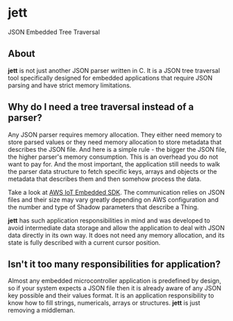 # jett
JSON Embedded Tree Traversal

## About
**jett** is not just another JSON parser written in C. It is a JSON tree traversal tool specifically designed for embedded applications that require JSON parsing and have strict memory limitations.

## Why do I need a tree traversal instead of a parser?
Any JSON parser requires memory allocation. They either need memory to store parsed values or they need memory allocation to store metadata that describes the JSON file. And here is a simple rule - the bigger the JSON file, the higher parser's memory consumption. This is an overhead you do not want to pay for. And the most important, the application still needs to walk the parser data structure to fetch specific keys, arrays and objects or the metadata that describes them and then somehow process the data. 

Take a look at [AWS IoT Embedded SDK](https://github.com/aws/aws-iot-device-sdk-embedded-C/tree/v2.1.1). The communication relies on JSON files and their size may vary greatly depending on AWS configuration and the number and type of Shadow parameters that describe a Thing.

**jett** has such application responsibilities in mind and was developed to avoid intermediate data storage and allow the application to deal with JSON data directly in its own way. It does not need any memory allocation, and its state is fully described with a current cursor position.

## Isn't it too many responsibilities for application?
Almost any embedded microcontroller application is predefined by design, so if your system expects a JSON file then it is already aware of any JSON key possible and their values format. It is an application responsibility to know how to fill strings, numericals, arrays or structures. **jett** is just removing a middleman.
